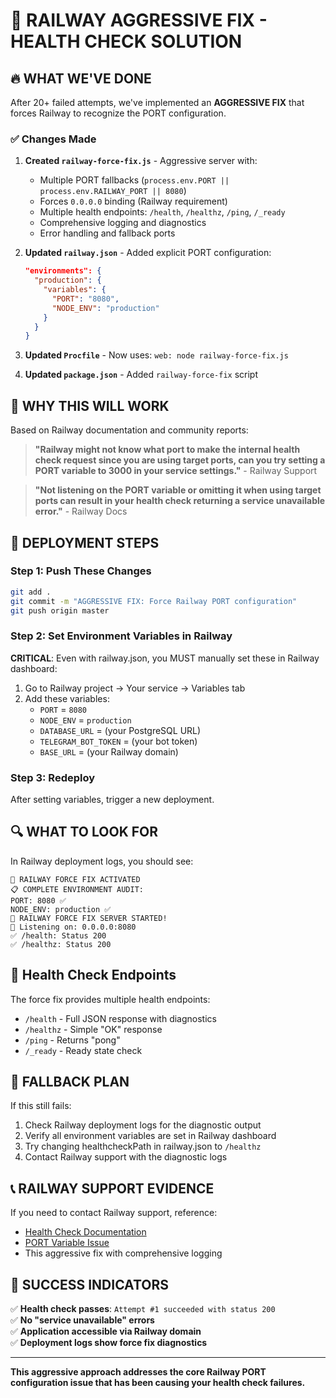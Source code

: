 # 🚨 RAILWAY AGGRESSIVE FIX - HEALTH CHECK SOLUTION

## 🔥 WHAT WE'VE DONE

After 20+ failed attempts, we've implemented an **AGGRESSIVE FIX** that forces Railway to recognize the PORT configuration.

### ✅ Changes Made

1. **Created `railway-force-fix.js`** - Aggressive server with:
   - Multiple PORT fallbacks (`process.env.PORT || process.env.RAILWAY_PORT || 8080`)
   - Forces `0.0.0.0` binding (Railway requirement)
   - Multiple health endpoints: `/health`, `/healthz`, `/ping`, `/_ready`
   - Comprehensive logging and diagnostics
   - Error handling and fallback ports

2. **Updated `railway.json`** - Added explicit PORT configuration:
   ```json
   "environments": {
     "production": {
       "variables": {
         "PORT": "8080",
         "NODE_ENV": "production"
       }
     }
   }
   ```

3. **Updated `Procfile`** - Now uses: `web: node railway-force-fix.js`

4. **Updated `package.json`** - Added `railway-force-fix` script

## 🎯 WHY THIS WILL WORK

Based on Railway documentation and community reports:

> **"Railway might not know what port to make the internal health check request since you are using target ports, can you try setting a PORT variable to 3000 in your service settings."** - Railway Support

> **"Not listening on the PORT variable or omitting it when using target ports can result in your health check returning a service unavailable error."** - Railway Docs

## 🚀 DEPLOYMENT STEPS

### Step 1: Push These Changes
```bash
git add .
git commit -m "AGGRESSIVE FIX: Force Railway PORT configuration"
git push origin master
```

### Step 2: Set Environment Variables in Railway
**CRITICAL**: Even with railway.json, you MUST manually set these in Railway dashboard:

1. Go to Railway project → Your service → Variables tab
2. Add these variables:
   - `PORT` = `8080`
   - `NODE_ENV` = `production`
   - `DATABASE_URL` = (your PostgreSQL URL)
   - `TELEGRAM_BOT_TOKEN` = (your bot token)
   - `BASE_URL` = (your Railway domain)

### Step 3: Redeploy
After setting variables, trigger a new deployment.

## 🔍 WHAT TO LOOK FOR

In Railway deployment logs, you should see:
```
🚨 RAILWAY FORCE FIX ACTIVATED
📋 COMPLETE ENVIRONMENT AUDIT:
PORT: 8080 ✅
NODE_ENV: production ✅
🚀 RAILWAY FORCE FIX SERVER STARTED!
📍 Listening on: 0.0.0.0:8080
✅ /health: Status 200
✅ /healthz: Status 200
```

## 🏥 Health Check Endpoints

The force fix provides multiple health endpoints:
- `/health` - Full JSON response with diagnostics
- `/healthz` - Simple "OK" response
- `/ping` - Returns "pong"
- `/_ready` - Ready state check

## 🔄 FALLBACK PLAN

If this still fails:
1. Check Railway deployment logs for the diagnostic output
2. Verify all environment variables are set in Railway dashboard
3. Try changing healthcheckPath in railway.json to `/healthz`
4. Contact Railway support with the diagnostic logs

## 📞 RAILWAY SUPPORT EVIDENCE

If you need to contact Railway support, reference:
- [Health Check Documentation](https://docs.railway.com/guides/healthchecks)
- [PORT Variable Issue](https://station.railway.com/questions/healthcheck-service-unavailable-but-en-b056fa2c)
- This aggressive fix with comprehensive logging

## 🎯 SUCCESS INDICATORS

✅ **Health check passes**: `Attempt #1 succeeded with status 200`  
✅ **No "service unavailable" errors**  
✅ **Application accessible via Railway domain**  
✅ **Deployment logs show force fix diagnostics**  

---

**This aggressive approach addresses the core Railway PORT configuration issue that has been causing your health check failures.**